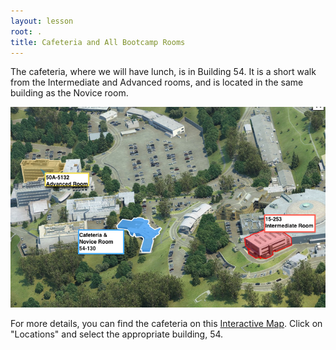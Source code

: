 ```yaml
---
layout: lesson
root: .
title: Cafeteria and All Bootcamp Rooms
---
```


The cafeteria, where we will have lunch, is in Building 54. It is a short walk 
from the Intermediate and Advanced rooms, and is located in the same building as 
the Novice room.

![Cafeteria](img/location/cafeteria.png)

For more details, you can find the cafeteria on this [Interactive Map][map]. 
Click on "Locations" and select the appropriate building, 54. 

[map]: http://map.lbl.gov/#UMAP_2012091840117 "Interactive Map"
